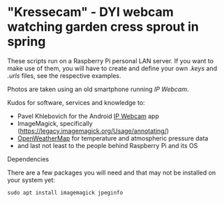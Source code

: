 # "Kressecam" - DYI webcam watching garden cress sprout in spring

These scripts run on a Raspberry Pi personal LAN server. If you want to make use of them, you will have to create and define your own *.keys* and *.urls* files, see the respective examples.

Photos are taken using an old smartphone running *IP Webcam*.

Kudos for software, services and knowledge to:

* Pavel Khlebovich for the Android [IP Webcam](https://play.google.com/store/apps/details?id=com.pas.webcam) app
* ImageMagick, specifically (https://legacy.imagemagick.org/Usage/annotating/)
* [OpenWeatherMap](https://openweathermap.org/api) for temperature and atmospheric pressure data
* and last not least to the people behind Raspberry Pi and its OS

Dependencies

There are a few packages you will need and that may not be installed on your system yet:

    sudo apt install imagemagick jpeginfo